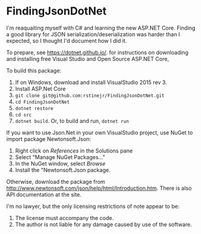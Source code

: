 # FindingJsonDotNet

I'm reaquaiting myself with C# and learning the new ASP.NET Core.  Finding a good library for JSON serialization/deserialization was harder than I expected, so I thought I'd document how I did it.

To prepare, 
see https://dotnet.github.io/.
for instructions on downloading and installing free Visual Studio and Open Source ASP.NET Core,

To build this package:

1. If on Windows, download and install VisualStudio 2015 rev 3.
2. Install ASP.Net Core
3. ```git clone git@github.com:rstinejr/FindingJsonDotNet.git```
4. ```cd FindingJsonDotNet```
5. ```dotnet restore```
6. ```cd src```
7. ```dotnet build```.  Or, to build and run, ```dotnet run```

If you want to use Json.Net in your own VisualStudio project, use NuGet to import
package Newtonsoft.Json:
1. Right click on *References* in the Solutions pane
2. Select "Manage NuGet Packages..."
3. In the NuGet window, select *Browse*
4. Install the "Newtonsoft.Json package.

Otherwise, download the package from
http://www.newtonsoft.com/json/help/html/Introduction.htm. There is also
API documentation at the site.

I'm no lawyer, but the only licensing restrictions of note appear to be:
1. The license must accompany the code.
2. The author is not liable for any damage caused by use of the software.
